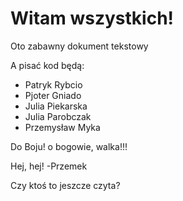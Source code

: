 # Witam wszystkich!

Oto zabawny dokument tekstowy

A pisać kod będą:
 - Patryk Rybcio
 - Pjoter Gniado
 - Julia Piekarska
 - Julia Parobczak
 - Przemysław Myka

 Do Boju!
 o bogowie, walka!!!

Hej, hej! -Przemek

Czy ktoś to jeszcze czyta?
